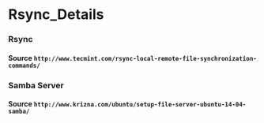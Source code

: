 # Rsync_Details

### Rsync

#### Source `http://www.tecmint.com/rsync-local-remote-file-synchronization-commands/`

### Samba Server 

#### Source  `http://www.krizna.com/ubuntu/setup-file-server-ubuntu-14-04-samba/`


